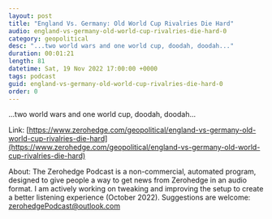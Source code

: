 ```yaml
---
layout: post
title: "England Vs. Germany: Old World Cup Rivalries Die Hard"
audio: england-vs-germany-old-world-cup-rivalries-die-hard-0
category: geopolitical
desc: "...two world wars and one world cup, doodah, doodah..."
duration: 00:01:21
length: 81
datetime: Sat, 19 Nov 2022 17:00:00 +0000
tags: podcast
guid: england-vs-germany-old-world-cup-rivalries-die-hard-0
order: 0
---
```

...two world wars and one world cup, doodah, doodah...

Link: [https://www.zerohedge.com/geopolitical/england-vs-germany-old-world-cup-rivalries-die-hard](https://www.zerohedge.com/geopolitical/england-vs-germany-old-world-cup-rivalries-die-hard)

About: The Zerohedge Podcast is a non-commercial, automated program, designed to give people a way to get news from Zerohedge in an audio format.  I am actively working on tweaking and improving the setup to create a better listening experience (October 2022).  Suggestions are welcome: [zerohedgePodcast@outlook.com](mailto:zerohedgePodcast@outlook.com)